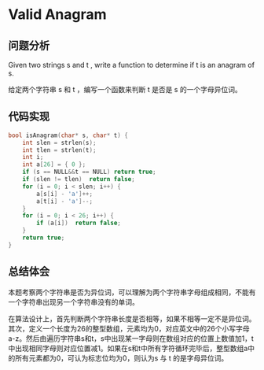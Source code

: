 #  Valid Anagram

## 问题分析
Given two strings s and t , write a function to determine if t is an anagram of s.

给定两个字符串 s 和 t ，编写一个函数来判断 t 是否是 s 的一个字母异位词。

## 代码实现
``` C
bool isAnagram(char* s, char* t) {
    int slen = strlen(s);
    int tlen = strlen(t);
    int i;
    int a[26] = { 0 };
    if (s == NULL&&t == NULL) return true;
    if (slen != tlen)  return false;
    for (i = 0; i < slen; i++) {
        a[s[i] - 'a']++;
        a[t[i] - 'a']--;
    }
    for (i = 0; i < 26; i++) {
        if (a[i])  return false;
    }
    return true;
}
```

## 总结体会

本题考察两个字符串是否为异位词，可以理解为两个字符串字母组成相同，不能有一个字符串出现另一个字符串没有的单词。

在算法设计上，首先判断两个字符串长度是否相等，如果不相等一定不是异位词。其次，定义一个长度为26的整型数组，元素均为0，对应英文中的26个小写字母a-z。然后由遍历字符串s和t，s中出现某一字母则在数组对应的位置上数值加1，t中出现相同字母则对应位置减1。如果在s和t中所有字符循环完毕后，整型数组a中的所有元素都为0，可认为标志位均为0，则认为s 与 t 的是字母异位词。